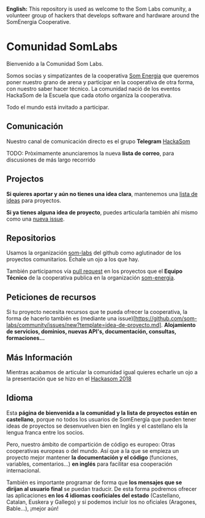 **English:** This repository is used as welcome to the Som Labs comunity,
a volunteer group of hackers that develops software and hardware around the SomEnergia Cooperative.

# Comunidad SomLabs

Bienvenido a la Comunidad Som Labs.

Somos socias y simpatizantes de la cooperativa [Som Energia](https://somenergia.coop)
que queremos poner nuestro grano de arena
y participar en la cooperativa de otra forma, con nuestro saber hacer técnico.
La comunidad nació de los eventos HackaSom de la Escuela que cada otoño organiza la cooperativa.

Todo el mundo está invitado a participar.

## Comunicación

Nuestro canal de comunicación directo es el grupo **Telegram** [HackaSom](https://t.me/joinchat/DgqOPEAGIu81y1vTfiK-6w)

TODO: Pròximamente anunciaremos la nueva **lista de correo**, para discusiones de más largo recorrido

## Projectos

**Si quieres aportar y aún no tienes una idea clara**, mantenemos una [lista de ideas](https://github.com/som-labs/community/issues) para proyectos.

**Si ya tienes alguna idea de proyecto**, puedes articularla también ahí mismo como una [nueva issue](https://github.com/som-labs/community/issues/new?template=idea-de-proyecto.md).

## Repositorios

Usamos la organización [som-labs](https://github.com/som-labs/) del github como aglutinador de los proyectos comunitarios. Échale un ojo a los que hay.

También participamos vía [pull request](http://aprendegit.com/que-es-un-pull-request/) en los proyectos que el **Equipo Técnico** de la cooperativa publica en la organización [som-energia](https://github.com/som-energia/).


## Peticiones de recursos

Si tu proyecto necesita recursos que te pueda ofrecer la cooperativa, la forma de hacerlo también es (mediante una issue)[https://github.com/som-labs/community/issues/new?template=idea-de-proyecto.md].
**Alojamiento de servicios, dominios, nuevas API's, documentación, consultas, formaciones...**

## Más Información

Mientras acabamos de articular la comunidad igual quieres echarle un ojo
a la presentación que se hizo en el [Hackasom 2018](https://som-energia.github.io/somenergia-courses/2018-10-06-hackasom2018/)


## Idioma

Esta **página de bienvenida a la comunidad y la lista de proyectos están en castellano**,
porque no todos los usuarios de SomEnergía que pueden tener ideas de proyectos
se desenvuelven bien en Inglés y el castellano els la lengua franca entre los socios.

Pero, nuestro ámbito de compartición de código es europeo: Otras cooperativas europeas o del mundo.
Así que a la que se empieza un proyecto mejor mantener **la documentación y el código** (funciones, variables, comentarios...) **en inglés**
para facilitar esa cooperación internacional.

También es importante programar de forma que **los mensajes que se dirijan al usuario final** se puedan traducir.
De esta forma podremos ofrecer las aplicaciones **en los 4 idiomas cooficiales del estado** (Castellano, Catalan, Euskera y Gallego) y si podemos incluir los no oficiales (Aragones, Bable...), ¡mejor aún!

